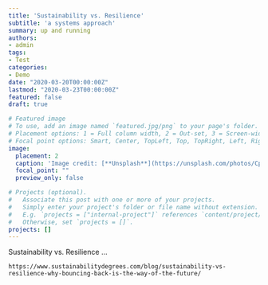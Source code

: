 ```yaml
---
title: 'Sustainability vs. Resilience'
subtitle: 'a systems approach'
summary: up and running
authors:
- admin
tags:
- Test
categories:
- Demo
date: "2020-03-20T00:00:00Z"
lastmod: "2020-03-23T00:00:00Z"
featured: false
draft: true

# Featured image
# To use, add an image named `featured.jpg/png` to your page's folder.
# Placement options: 1 = Full column width, 2 = Out-set, 3 = Screen-width
# Focal point options: Smart, Center, TopLeft, Top, TopRight, Left, Right, BottomLeft, Bottom, BottomRight
image:
  placement: 2
  caption: 'Image credit: [**Unsplash**](https://unsplash.com/photos/CpkOjOcXdUY)'
  focal_point: ""
  preview_only: false

# Projects (optional).
#   Associate this post with one or more of your projects.
#   Simply enter your project's folder or file name without extension.
#   E.g. `projects = ["internal-project"]` references `content/project/deep-learning/index.md`.
#   Otherwise, set `projects = []`.
projects: []
---
```


Sustainability vs. Resilience ...

```
https://www.sustainabilitydegrees.com/blog/sustainability-vs-resilience-why-bouncing-back-is-the-way-of-the-future/
```
